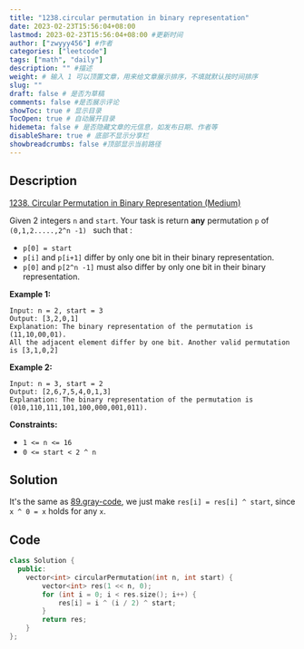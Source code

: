 ```yaml
---
title: "1238.circular permutation in binary representation"
date: 2023-02-23T15:56:04+08:00
lastmod: 2023-02-23T15:56:04+08:00 #更新时间
author: ["zwyyy456"] #作者
categories: ["leetcode"]
tags: ["math", "daily"]
description: "" #描述
weight: # 输入 1 可以顶置文章，用来给文章展示排序，不填就默认按时间排序
slug: ""
draft: false # 是否为草稿
comments: false #是否展示评论
showToc: true # 显示目录
TocOpen: true # 自动展开目录
hidemeta: false # 是否隐藏文章的元信息，如发布日期、作者等
disableShare: true # 底部不显示分享栏
showbreadcrumbs: false #顶部显示当前路径
---
```

## Description
[1238. Circular Permutation in Binary Representation (Medium)](https://leetcode.com/problems/circular-permutation-in-binary-representation/)

Given 2 integers `n` and `start`. Your task is return **any** permutation `p` of `(0,1,2.....,2^n
-1) ` such that :

- `p[0] = start`
- `p[i]` and `p[i+1]` differ by only one bit in their binary representation.
- `p[0]` and `p[2^n -1]` must also differ by only one bit in their binary representation.

**Example 1:**

```
Input: n = 2, start = 3
Output: [3,2,0,1]
Explanation: The binary representation of the permutation is (11,10,00,01).
All the adjacent element differ by one bit. Another valid permutation is [3,1,0,2]

```

**Example 2:**

```
Input: n = 3, start = 2
Output: [2,6,7,5,4,0,1,3]
Explanation: The binary representation of the permutation is (010,110,111,101,100,000,001,011).

```

**Constraints:**

- `1 <= n <= 16`
- `0 <= start < 2 ^ n`

## Solution
It's the same as [89.gray-code](https://blog.zwyyy456.tech/posts/tech/89.gray-code/), we just make `res[i] = res[i] ^ start`, since `x ^ 0 = x` holds for any `x`.

## Code
```cpp
class Solution {
  public:
    vector<int> circularPermutation(int n, int start) {
        vector<int> res(1 << n, 0);
        for (int i = 0; i < res.size(); i++) {
            res[i] = i ^ (i / 2) ^ start;
        }
        return res;
    }
};
```